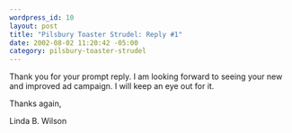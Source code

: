```yaml
--- 
wordpress_id: 10
layout: post
title: "Pilsbury Toaster Strudel: Reply #1"
date: 2002-08-02 11:20:42 -05:00
category: pilsbury-toaster-strudel
---
```

Thank you for your prompt reply. I am looking forward to seeing your new and improved ad campaign. I will keep an eye out for it.

Thanks again,

Linda B. Wilson
